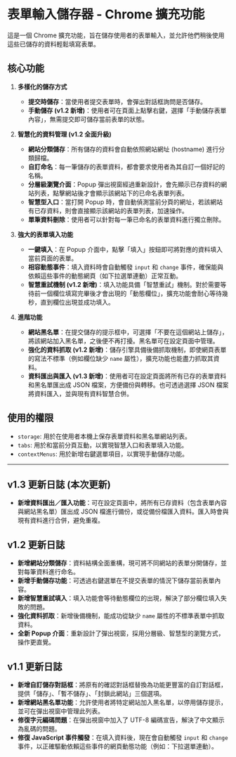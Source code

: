 # 表單輸入儲存器 - Chrome 擴充功能

這是一個 Chrome 擴充功能，旨在儲存使用者的表單輸入，並允許他們稍後使用這些已儲存的資料輕鬆填寫表單。

## 核心功能

1.  **多樣化的儲存方式**
    - **提交時儲存**：當使用者提交表單時，會彈出對話框詢問是否儲存。
    - **手動儲存 (v1.2 新增)**：使用者可在頁面上點擊右鍵，選擇「手動儲存表單內容」，無需提交即可儲存當前表單的狀態。

2.  **智慧化的資料管理 (v1.2 全面升級)**
    - **網站分類儲存**：所有儲存的資料會自動依照網站網址 (hostname) 進行分類歸檔。
    - **自訂命名**：每一筆儲存的表單資料，都會要求使用者為其自訂一個好記的名稱。
    - **分層級瀏覽介面**：Popup 彈出視窗經過重新設計，會先顯示已存資料的網站列表，點擊網站後才會顯示該網站下的已命名表單列表。
    - **智慧型入口**：當打開 Popup 時，會自動偵測當前分頁的網址，若該網站有已存資料，則會直接顯示該網站的表單列表，加速操作。
    - **單筆資料刪除**：使用者可以針對每一筆已命名的表單資料進行獨立刪除。

3.  **強大的表單填入功能**
    - **一鍵填入**：在 Popup 介面中，點擊「填入」按鈕即可將對應的資料填入當前頁面的表單。
    - **相容動態事件**：填入資料時會自動觸發 `input` 和 `change` 事件，確保能與依賴這些事件的動態網頁（如下拉選單連動）正常互動。
    - **智慧重試機制 (v1.2 新增)**：填入功能具備「智慧重試」機制。對於需要等待前一個欄位填寫完畢後才會出現的「動態欄位」，擴充功能會耐心等待幾秒，直到欄位出現並成功填入。

4.  **進階功能**
    - **網站黑名單**：在提交儲存的提示框中，可選擇「不要在這個網站上儲存」，將該網站加入黑名單，之後便不再打擾。黑名單可在設定頁面中管理。
    - **強化的資料抓取 (v1.2 新增)**：儲存引擎具備後備抓取機制，即使網頁表單的寫法不標準（例如欄位缺少 `name` 屬性），擴充功能也能盡力抓取其資料。
    - **資料匯出與匯入 (v1.3 新增)**：使用者可在設定頁面將所有已存的表單資料和黑名單匯出成 JSON 檔案，方便備份與轉移。也可透過選擇 JSON 檔案將資料匯入，並與現有資料智慧合併。

## 使用的權限

-   `storage`: 用於在使用者本機上保存表單資料和黑名單網站列表。
-   `tabs`: 用於和當前分頁互動，以實現智慧入口和表單填入功能。
-   `contextMenus`: 用於新增右鍵選單項目，以實現手動儲存功能。

---

## v1.3 更新日誌 (本次更新)

- **新增資料匯出／匯入功能**：可在設定頁面中，將所有已存資料（包含表單內容與網站黑名單）匯出成 JSON 檔進行備份，或從備份檔匯入資料。匯入時會與現有資料進行合併，避免重複。

## v1.2 更新日誌

- **新增網站分類儲存**：資料結構全面重構，現可將不同網站的表單分開儲存，並對每筆資料進行命名。
- **新增手動儲存功能**：可透過右鍵選單在不提交表單的情況下儲存當前表單內容。
- **新增智慧重試填入**：填入功能會等待動態欄位的出現，解決了部分欄位填入失敗的問題。
- **強化資料抓取**：新增後備機制，能成功從缺少 `name` 屬性的不標準表單中抓取資料。
- **全新 Popup 介面**：重新設計了彈出視窗，採用分層級、智慧型的瀏覽方式，操作更直覺。

## v1.1 更新日誌

- **新增自訂儲存對話框**：將原有的確認對話框替換為功能更豐富的自訂對話框，提供「儲存」、「暫不儲存」、「封鎖此網站」三個選項。
- **新增網站黑名單功能**：允許使用者將特定網站加入黑名單，以停用儲存提示，並可在彈出視窗中管理此列表。
- **修復字元編碼問題**：在彈出視窗中加入了 UTF-8 編碼宣告，解決了中文顯示為亂碼的問題。
- **修復 JavaScript 事件觸發**：在填入資料後，現在會自動觸發 `input` 和 `change` 事件，以正確驅動依賴這些事件的網頁動態功能（例如：下拉選單連動）。